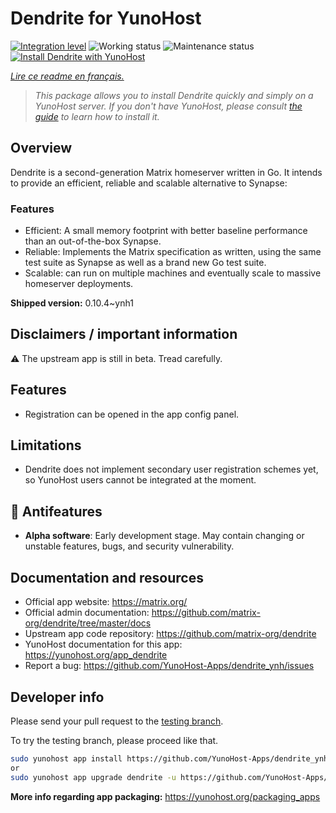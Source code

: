 <!--
N.B.: This README was automatically generated by https://github.com/YunoHost/apps/tree/master/tools/README-generator
It shall NOT be edited by hand.
-->

# Dendrite for YunoHost

[![Integration level](https://dash.yunohost.org/integration/dendrite.svg)](https://dash.yunohost.org/appci/app/dendrite) ![Working status](https://ci-apps.yunohost.org/ci/badges/dendrite.status.svg) ![Maintenance status](https://ci-apps.yunohost.org/ci/badges/dendrite.maintain.svg)  
[![Install Dendrite with YunoHost](https://install-app.yunohost.org/install-with-yunohost.svg)](https://install-app.yunohost.org/?app=dendrite)

*[Lire ce readme en français.](./README_fr.md)*

> *This package allows you to install Dendrite quickly and simply on a YunoHost server.
If you don't have YunoHost, please consult [the guide](https://yunohost.org/#/install) to learn how to install it.*

## Overview

Dendrite is a second-generation Matrix homeserver written in Go. It intends to provide an efficient, reliable and scalable alternative to Synapse:

### Features

- Efficient: A small memory footprint with better baseline performance than an out-of-the-box Synapse.
- Reliable: Implements the Matrix specification as written, using the same test suite as Synapse as well as a brand new Go test suite.
- Scalable: can run on multiple machines and eventually scale to massive homeserver deployments.


**Shipped version:** 0.10.4~ynh1
## Disclaimers / important information

:warning: The upstream app is still in beta. Tread carefully.

## Features

* Registration can be opened in the app config panel.

## Limitations

* Dendrite does not implement secondary user registration schemes yet, so YunoHost users cannot be integrated at the moment.

## :red_circle: Antifeatures

- **Alpha software**: Early development stage. May contain changing or unstable features, bugs, and security vulnerability.

## Documentation and resources

* Official app website: <https://matrix.org/>
* Official admin documentation: <https://github.com/matrix-org/dendrite/tree/master/docs>
* Upstream app code repository: <https://github.com/matrix-org/dendrite>
* YunoHost documentation for this app: <https://yunohost.org/app_dendrite>
* Report a bug: <https://github.com/YunoHost-Apps/dendrite_ynh/issues>

## Developer info

Please send your pull request to the [testing branch](https://github.com/YunoHost-Apps/dendrite_ynh/tree/testing).

To try the testing branch, please proceed like that.

``` bash
sudo yunohost app install https://github.com/YunoHost-Apps/dendrite_ynh/tree/testing --debug
or
sudo yunohost app upgrade dendrite -u https://github.com/YunoHost-Apps/dendrite_ynh/tree/testing --debug
```

**More info regarding app packaging:** <https://yunohost.org/packaging_apps>
